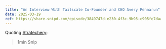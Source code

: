 ```yaml
---
title: "An Interview With Tailscale Co-Founder and CEO Avery Pennarun"
date: 2025-03-19
ref: https://share.snipd.com/episode/3849747d-e230-4f3c-9b95-c905fe7da4a8
---
```

Quoting [Stratechery](https://share.snipd.com/episode/3849747d-e230-4f3c-9b95-c905fe7da4a8):

> 1min Snip